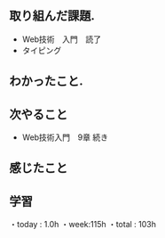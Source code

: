 ## 取り組んだ課題. 
+ Web技術　入門　読了
+ タイピング
## わかったこと.
 
 ## 次やること 　
+ Web技術入門　9章  続き　　            
## 感じたこと

## 学習
・today : 1.0h 
・week:115h
・total : 103h
